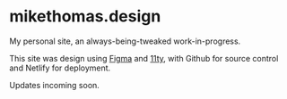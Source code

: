 # mikethomas.design

My personal site, an always-being-tweaked work-in-progress.

This site was design using [Figma](https://www.figma.com/) and [11ty](https://www.11ty.dev/), with Github for source control and Netlify for deployment.

Updates incoming soon.
